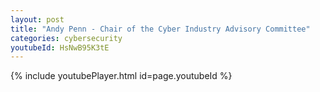 ```yaml
---
layout: post
title: "Andy Penn - Chair of the Cyber Industry Advisory Committee"
categories: cybersecurity
youtubeId: HsNwB95K3tE
---
```


{% include youtubePlayer.html id=page.youtubeId %}  
